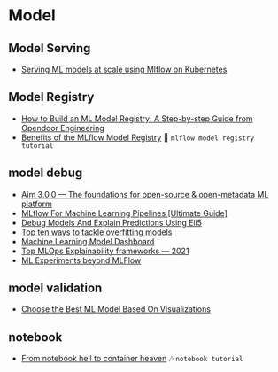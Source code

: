 # Model 


## Model Serving
+ [Serving ML models at scale using Mlflow on Kubernetes](https://medium.com/artefact-engineering-and-data-science/serving-ml-models-at-scale-using-mlflow-on-kubernetes-a83390718a92)

## Model Registry
+ [How to Build an ML Model Registry: A Step-by-step Guide from Opendoor Engineering](https://medium.com/opendoor-labs/how-to-build-an-ml-model-registry-a-step-by-step-guide-from-opendoor-engineering-cee36d965937)
+ [Benefits of the MLflow Model Registry](https://medium.com/infinstor/benefits-of-the-mlflow-model-registry-37e534de599) :palm_tree: `mlflow model registry tutorial`


## model debug
+ [Aim 3.0.0 — The foundations for open-source & open-metadata ML platform](https://medium.com/aimstack/aim-3-0-0-the-foundations-for-open-source-open-metadata-ml-platform-f3969755d55)
+ [MLflow For Machine Learning Pipelines [Ultimate Guide]](https://medium.com/@theclickreader/mlflow-for-machine-learning-pipelines-ultimate-guide-821e55370034)
+ [Debug Models And Explain Predictions Using Eli5](https://towardsdatascience.com/debug-models-and-explain-predictions-using-eli5-9f856ae74d16)
+ [Top ten ways to tackle overfitting models](https://shivanishimpi9.medium.com/top-ten-ways-to-tackle-overfitting-models-in-machine-learning-a5f109c3976b)
+ [Machine Learning Model Dashboard](https://towardsdatascience.com/machine-learning-model-dashboard-4544daa50848)
+ [Top MLOps Explainability frameworks — 2021](https://medium.com/technexthere/top-mlops-explainability-frameworks-2021-8a3d8f1d1d0e)
+ [ML Experiments beyond MLFlow](https://medium.com/mlearning-ai/extending-machine-learning-experimentation-platform-beyond-mlflow-eea5584e5ff8)

## model validation
+ [Choose the Best ML Model Based On Visualizations](https://towardsdatascience.com/choose-best-ml-model-based-on-visualization-ed6398ac3005)

## notebook
+ [From notebook hell to container heaven](https://medium.com/datamindedbe/from-notebook-hell-to-container-heaven-20cbe05100a1) :notes: `notebook tutorial`